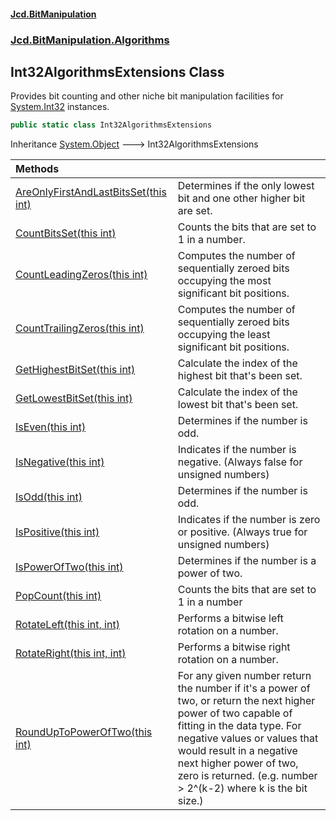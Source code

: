 #### [Jcd.BitManipulation](index.md 'index')

### [Jcd.BitManipulation.Algorithms](Jcd.BitManipulation.Algorithms.md 'Jcd.BitManipulation.Algorithms')

## Int32AlgorithmsExtensions Class

Provides bit counting and other niche bit manipulation facilities
for [System.Int32](https://docs.microsoft.com/en-us/dotnet/api/System.Int32 'System.Int32') instances.

```csharp
public static class Int32AlgorithmsExtensions
```

Inheritance [System.Object](https://docs.microsoft.com/en-us/dotnet/api/System.Object 'System.Object') &#129106; Int32AlgorithmsExtensions

| Methods                                                                                                                                                                                                                                 |                                                                                                                                                                                                                                                                                                       |
|:----------------------------------------------------------------------------------------------------------------------------------------------------------------------------------------------------------------------------------------|:------------------------------------------------------------------------------------------------------------------------------------------------------------------------------------------------------------------------------------------------------------------------------------------------------|
| [AreOnlyFirstAndLastBitsSet(this int)](Jcd.BitManipulation.Algorithms.Int32AlgorithmsExtensions.AreOnlyFirstAndLastBitsSet(thisint).md 'Jcd.BitManipulation.Algorithms.Int32AlgorithmsExtensions.AreOnlyFirstAndLastBitsSet(this int)') | Determines if the only lowest bit and one other higher bit are set.                                                                                                                                                                                                                                   |
| [CountBitsSet(this int)](Jcd.BitManipulation.Algorithms.Int32AlgorithmsExtensions.CountBitsSet(thisint).md 'Jcd.BitManipulation.Algorithms.Int32AlgorithmsExtensions.CountBitsSet(this int)')                                           | Counts the bits that are set to 1 in a number.                                                                                                                                                                                                                                                        |
| [CountLeadingZeros(this int)](Jcd.BitManipulation.Algorithms.Int32AlgorithmsExtensions.CountLeadingZeros(thisint).md 'Jcd.BitManipulation.Algorithms.Int32AlgorithmsExtensions.CountLeadingZeros(this int)')                            | Computes the number of sequentially zeroed bits occupying the most significant bit positions.                                                                                                                                                                                                         |
| [CountTrailingZeros(this int)](Jcd.BitManipulation.Algorithms.Int32AlgorithmsExtensions.CountTrailingZeros(thisint).md 'Jcd.BitManipulation.Algorithms.Int32AlgorithmsExtensions.CountTrailingZeros(this int)')                         | Computes the number of sequentially zeroed bits occupying the least significant bit positions.                                                                                                                                                                                                        |
| [GetHighestBitSet(this int)](Jcd.BitManipulation.Algorithms.Int32AlgorithmsExtensions.GetHighestBitSet(thisint).md 'Jcd.BitManipulation.Algorithms.Int32AlgorithmsExtensions.GetHighestBitSet(this int)')                               | Calculate the index of the highest bit that's been set.                                                                                                                                                                                                                                               |
| [GetLowestBitSet(this int)](Jcd.BitManipulation.Algorithms.Int32AlgorithmsExtensions.GetLowestBitSet(thisint).md 'Jcd.BitManipulation.Algorithms.Int32AlgorithmsExtensions.GetLowestBitSet(this int)')                                  | Calculate the index of the lowest bit that's been set.                                                                                                                                                                                                                                                |
| [IsEven(this int)](Jcd.BitManipulation.Algorithms.Int32AlgorithmsExtensions.IsEven(thisint).md 'Jcd.BitManipulation.Algorithms.Int32AlgorithmsExtensions.IsEven(this int)')                                                             | Determines if the number is odd.                                                                                                                                                                                                                                                                      |
| [IsNegative(this int)](Jcd.BitManipulation.Algorithms.Int32AlgorithmsExtensions.IsNegative(thisint).md 'Jcd.BitManipulation.Algorithms.Int32AlgorithmsExtensions.IsNegative(this int)')                                                 | Indicates if the number is negative. (Always false for unsigned numbers)                                                                                                                                                                                                                              |
| [IsOdd(this int)](Jcd.BitManipulation.Algorithms.Int32AlgorithmsExtensions.IsOdd(thisint).md 'Jcd.BitManipulation.Algorithms.Int32AlgorithmsExtensions.IsOdd(this int)')                                                                | Determines if the number is odd.                                                                                                                                                                                                                                                                      |
| [IsPositive(this int)](Jcd.BitManipulation.Algorithms.Int32AlgorithmsExtensions.IsPositive(thisint).md 'Jcd.BitManipulation.Algorithms.Int32AlgorithmsExtensions.IsPositive(this int)')                                                 | Indicates if the number is zero or positive. (Always true for unsigned numbers)                                                                                                                                                                                                                       |
| [IsPowerOfTwo(this int)](Jcd.BitManipulation.Algorithms.Int32AlgorithmsExtensions.IsPowerOfTwo(thisint).md 'Jcd.BitManipulation.Algorithms.Int32AlgorithmsExtensions.IsPowerOfTwo(this int)')                                           | Determines if the number is a power of two.                                                                                                                                                                                                                                                           |
| [PopCount(this int)](Jcd.BitManipulation.Algorithms.Int32AlgorithmsExtensions.PopCount(thisint).md 'Jcd.BitManipulation.Algorithms.Int32AlgorithmsExtensions.PopCount(this int)')                                                       | Counts the bits that are set to 1 in a number                                                                                                                                                                                                                                                         |
| [RotateLeft(this int, int)](Jcd.BitManipulation.Algorithms.Int32AlgorithmsExtensions.RotateLeft(thisint,int).md 'Jcd.BitManipulation.Algorithms.Int32AlgorithmsExtensions.RotateLeft(this int, int)')                                   | Performs a bitwise left rotation on a number.                                                                                                                                                                                                                                                         |
| [RotateRight(this int, int)](Jcd.BitManipulation.Algorithms.Int32AlgorithmsExtensions.RotateRight(thisint,int).md 'Jcd.BitManipulation.Algorithms.Int32AlgorithmsExtensions.RotateRight(this int, int)')                                | Performs a bitwise right rotation on a number.                                                                                                                                                                                                                                                        |
| [RoundUpToPowerOfTwo(this int)](Jcd.BitManipulation.Algorithms.Int32AlgorithmsExtensions.RoundUpToPowerOfTwo(thisint).md 'Jcd.BitManipulation.Algorithms.Int32AlgorithmsExtensions.RoundUpToPowerOfTwo(this int)')                      | For any given number return the number if it's a power of two, or return the next higher power of two capable of fitting in the data type. For negative values or values that would result in a negative next higher power of two, zero is returned. (e.g. number > 2^(k-2) where k is the bit size.) |
